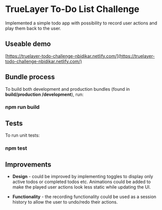 # TrueLayer To-Do List Challenge

Implemented a simple todo app with possibility to record user actions and play them back to the user.

## Useable demo

[https://truelayer-todo-challenge-nbidikar.netlify.com/](https://truelayer-todo-challenge-nbidikar.netlify.com/)

## Bundle process

To build both development and production bundles (found in **build/production /development**), run:

### npm run build

## Tests

To run unit tests:

### npm test

## Improvements

- **Design** - could be improved by implementing toggles to display only active todos or completed todos etc. Animations could be added to make the played user actions look less static while updating the UI.

- **Functionality** - the recording functionality could be used as a session history to allow the user to undo/redo their actions.
